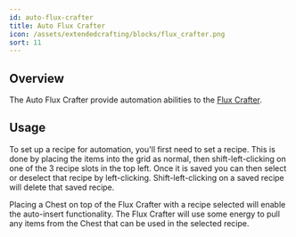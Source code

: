 ```yaml
---
id: auto-flux-crafter
title: Auto Flux Crafter
icon: /assets/extendedcrafting/blocks/flux_crafter.png
sort: 11
---
```


## Overview

The Auto Flux Crafter provide automation abilities to the [Flux Crafter](flux-crafter.md).

## Usage

To set up a recipe for automation, you'll first need to set a recipe. This is done by placing the items into the grid as normal, then shift-left-clicking on one of the 3 recipe slots in the top left. Once it is saved you can then select or deselect that recipe by left-clicking. Shift-left-clicking on a saved recipe will delete that saved recipe.

Placing a Chest on top of the Flux Crafter with a recipe selected will enable the auto-insert functionality. The Flux Crafter will use some energy to pull any items from the Chest that can be used in the selected recipe.

